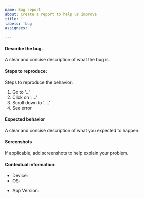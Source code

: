 ```yaml
---
name: Bug report
about: Create a report to help us improve
title: ''
labels: 'bug'
assignees: ''

---
```


#### Describe the bug.
A clear and concise description of what the bug is.

#### Steps to reproduce:
Steps to reproduce the behavior:
1. Go to '...'
2. Click on '....'
3. Scroll down to '....'
4. See error

#### Expected behavior
A clear and concise description of what you expected to happen.

#### Screenshots
If applicable, add screenshots to help explain your problem.

#### Contextual information:
<!-- You can find your device information under Settings -> General -> About -->
 - Device: <!-- e.g. iPhone6, under "model name"-->
 - OS: <!-- e.g. iOS8.1, under "software version" -->
<!-- The app version should be displayed in the side-panel of the home screen -->
 - App Version: <!-- e.g. 1.4.5 -->